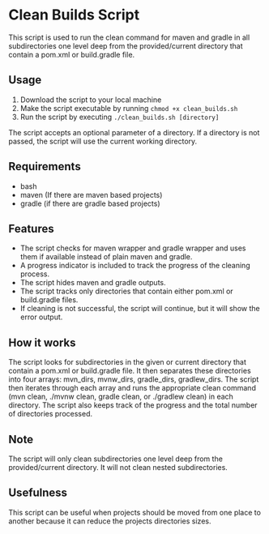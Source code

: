 # Clean Builds Script

This script is used to run the clean command for maven and gradle in all subdirectories one level deep from the provided/current directory that contain a pom.xml or build.gradle file.

## Usage
1. Download the script to your local machine
2. Make the script executable by running `chmod +x clean_builds.sh`
3. Run the script by executing `./clean_builds.sh [directory]`

The script accepts an optional parameter of a directory. If a directory is not passed, the script will use the current working directory.

## Requirements
* bash
* maven (If there are maven based projects)
* gradle (if there are gradle based projects)

## Features
* The script checks for maven wrapper and gradle wrapper and uses them if available instead of plain maven and gradle.
* A progress indicator is included to track the progress of the cleaning process.
* The script hides maven and gradle outputs.
* The script tracks only directories that contain either pom.xml or build.gradle files.
* If cleaning is not successful, the script will continue, but it will show the error output.

## How it works
The script looks for subdirectories in the given or current directory that contain a pom.xml or build.gradle file. It then separates these directories into four arrays: mvn_dirs, mvnw_dirs, gradle_dirs, gradlew_dirs. The script then iterates through each array and runs the appropriate clean command (mvn clean, ./mvnw clean, gradle clean, or ./gradlew clean) in each directory. The script also keeps track of the progress and the total number of directories processed.

## Note
The script will only clean subdirectories one level deep from the provided/current directory. It will not clean nested subdirectories.

## Usefulness
This script can be useful when projects should be moved from one place to another because it can reduce the projects directories sizes.
